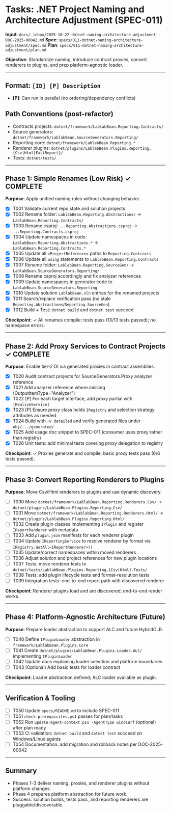 # Tasks: .NET Project Naming and Architecture Adjustment (SPEC-011)

**Input**: `docs/_inbox/2025-10-22-dotnet-naming-architecture-adjustment--DOC-2025-00042.md`
**Spec**: `specs/011-dotnet-naming-architecture-adjustment/spec.md`
**Plan**: `specs/011-dotnet-naming-architecture-adjustment/plan.md`

**Objective**: Standardize naming, introduce contract proxies, convert renderers to plugins, and prep platform-agnostic loader.

---

## Format: `[ID] [P] Description`
- **[P]**: Can run in parallel (no ordering/dependency conflicts)

## Path Conventions (post-refactor)
- Contracts projects: `dotnet/framework/LablabBean.Reporting.Contracts/`
- Source generators: `dotnet/framework/LablabBean.SourceGenerators.Reporting/`
- Reporting core: `dotnet/framework/LablabBean.Reporting.*`
- Renderer plugins: `dotnet/plugins/LablabBean.Plugins.Reporting.{Csv|Html|FastReport}/`
- Tests: `dotnet/tests/`

---

## Phase 1: Simple Renames (Low Risk) ✓ COMPLETE
**Purpose**: Apply unified naming rules without changing behavior.

- [x] T001 Validate current repo state and solution projects
- [x] T002 Rename folder: `LablabBean.Reporting.Abstractions/` → `LablabBean.Reporting.Contracts/`
- [x] T003 Rename csproj: `...Reporting.Abstractions.csproj` → `...Reporting.Contracts.csproj`
- [x] T004 Update namespaces in code: `LablabBean.Reporting.Abstractions.*` → `LablabBean.Reporting.Contracts.*`
- [x] T005 Update all `<ProjectReference>` paths to `Reporting.Contracts`
- [x] T006 Update all `using` statements to `LablabBean.Reporting.Contracts`
- [x] T007 Rename folder: `LablabBean.Reporting.SourceGen/` → `LablabBean.SourceGenerators.Reporting/`
- [x] T008 Rename csproj accordingly and fix analyzer references
- [x] T009 Update namespaces in generator code to `LablabBean.SourceGenerators.Reporting`
- [x] T010 Update solution `LablabBean.sln` entries for the renamed projects
- [x] T011 Search/replace verification pass (no stale `Reporting.Abstractions`/`Reporting.SourceGen`)
- [x] T012 Build + Test: `dotnet build` and `dotnet test` succeed

**Checkpoint**: ✓ All renames compile; tests pass (13/13 tests passed); no namespace errors.

---

## Phase 2: Add Proxy Services to Contract Projects ✓ COMPLETE
**Purpose**: Enable tier-2 DI via generated proxies in contract assemblies.

- [x] T020 Audit contract projects for SourceGenerators.Proxy analyzer reference
- [x] T021 Add analyzer reference where missing (OutputItemType="Analyzer")
- [x] T022 [P] For each target interface, add proxy partial with `[RealizeService]`
- [x] T023 [P] Ensure proxy class holds `IRegistry` and selection strategy attributes as needed
- [x] T024 Build with `-v detailed` and verify generated files under `obj/.../generated/`
- [x] T025 Add usage doc snippet to SPEC-011 (consumer uses proxy rather than registry)
- [x] T026 Unit tests: add minimal tests covering proxy delegation to registry

**Checkpoint**: ✓ Proxies generate and compile; basic proxy tests pass (6/6 tests passed).

---

## Phase 3: Convert Reporting Renderers to Plugins
**Purpose**: Move Csv/Html renderers to plugins and use dynamic discovery.

- [ ] T030 Move `dotnet/framework/LablabBean.Reporting.Renderers.Csv/` → `dotnet/plugins/LablabBean.Plugins.Reporting.Csv/`
- [ ] T031 Move `dotnet/framework/LablabBean.Reporting.Renderers.Html/` → `dotnet/plugins/LablabBean.Plugins.Reporting.Html/`
- [ ] T032 Create plugin classes implementing `IPlugin` and register `IReportRenderer` with metadata
- [ ] T033 Add `plugin.json` manifests for each renderer plugin
- [ ] T034 Update `IReportingService` to resolve renderer by format via `IRegistry.GetAll<IReportRenderer>()`
- [ ] T035 Update/correct namespaces within moved renderers
- [ ] T036 Adjust solution and project references for new plugin locations
- [ ] T037 Tests: move renderer tests to `dotnet/tests/LablabBean.Plugins.Reporting.{Csv|Html}.Tests/`
- [ ] T038 Tests: add plugin lifecycle tests and format-resolution tests
- [ ] T039 Integration tests: end-to-end report path with discovered renderer

**Checkpoint**: Renderer plugins load and are discovered; end-to-end render works.

---

## Phase 4: Platform-Agnostic Architecture (Future)
**Purpose**: Prepare loader abstraction to support ALC and future HybridCLR.

- [ ] T040 Define `IPluginLoader` abstraction in `framework/LablabBean.Plugins.Core`
- [ ] T041 Create `dotnet/plugins/LablabBean.Plugins.Loader.ALC/` implementing `IPluginLoader`
- [ ] T042 Update docs explaining loader selection and platform boundaries
- [ ] T043 (Optional) Add basic tests for loader contract

**Checkpoint**: Loader abstraction defined; ALC loader available as plugin.

---

## Verification & Tooling

- [ ] T050 Update `specs/README.md` to include SPEC-011
- [ ] T051 `check-prerequisites.ps1` passes for plan/tasks
- [ ] T052 Run `update-agent-context.ps1 -AgentType windsurf` (optional) after plan ready
- [ ] T053 CI validation: `dotnet build` and `dotnet test` succeed on Windows/Linux agents
- [ ] T054 Documentation: add migration and rollback notes per DOC-2025-00042

---

## Summary
- Phases 1–3 deliver naming, proxies, and renderer plugins without platform changes.
- Phase 4 prepares platform abstraction for future work.
- Success: solution builds, tests pass, and reporting renderers are pluggable/discoverable.
